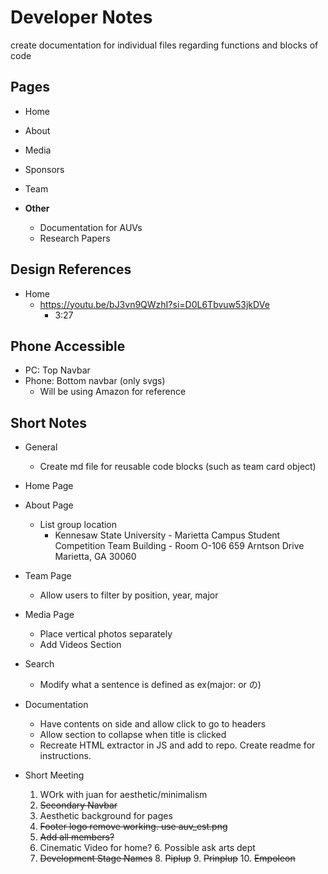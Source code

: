 # Developer Notes

create documentation for individual files
regarding functions and blocks of code

## Pages
- Home
- About
- Media
- Sponsors
- Team

- __Other__
  - Documentation for AUVs
  - Research Papers

## Design References
- Home
  - https://youtu.be/bJ3vn9QWzhI?si=D0L6Tbvuw53jkDVe
    - 3:27

## Phone Accessible
- PC: Top Navbar
- Phone: Bottom navbar (only svgs)
  - Will be using Amazon for reference

## Short Notes
  
- General
  - Create md file for reusable code blocks (such as team card object)
- Home Page
- About Page
  - List group location
    - Kennesaw State University - Marietta Campus
      Student Competition Team Building - Room O-106
      659 Arntson Drive
      Marietta, GA 30060
- Team Page
  - Allow users to filter by position, year, major
- Media Page
  - Place vertical photos separately
  - Add Videos Section
- Search
  - Modify what a sentence is defined as ex(major: or の)
- Documentation
  - Have contents on side and allow click to go to headers
  - Allow section to collapse when title is clicked
  - Recreate HTML extractor in JS and add to repo. Create readme for instructions.

- Short Meeting
  1. WOrk with juan for aesthetic/minimalism
  2. ~~Secondary Navbar~~
  3. Aesthetic background for pages
  3. ~~Footer logo remove working. use auv_est.png~~
  4. ~~Add all members?~~
  5. Cinematic Video for home?
     6. Possible ask arts dept
  7. ~~Development Stage Names~~
     8. ~~Piplup~~
     9. ~~Prinplup~~
     10. ~~Empoleon~~